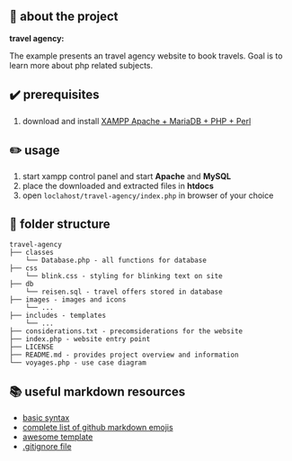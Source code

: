 ## :newspaper: about the project ##

**travel agency:**

The example presents an travel agency website to book travels. Goal is to learn more about php related subjects.

## :heavy_check_mark: prerequisites ##

1. download and install [XAMPP Apache + MariaDB + PHP + Perl](https://www.apachefriends.org/de/index.html)

## :pencil2: usage

1. start xampp control panel and start __Apache__ and __MySQL__
1. place the downloaded and extracted files in __htdocs__
1. open <code>loclahost/travel-agency/index.php</code> in browser of your choice

## :file_folder: folder structure ##

    travel-agency
    ├── classes
        └── Database.php - all functions for database  
    ├── css
        └── blink.css - styling for blinking text on site
    ├── db
        └── reisen.sql - travel offers stored in database
    ├── images - images and icons
        └── ...
    ├── includes - templates
        └── ...
    ├── considerations.txt - precomsiderations for the website
    ├── index.php - website entry point
    ├── LICENSE
    ├── README.md - provides project overview and information
    └── voyages.php - use case diagram

## :books: useful markdown resources ##

* [basic syntax](https://www.markdownguide.org/basic-syntax/)
* [complete list of github markdown emojis](https://dev.to/nikolab/complete-list-of-github-markdown-emoji-markup-5aia)
* [awesome template](https://github.com/ma-shamshiri/Human-Activity-Recognition/blob/main/README.md)
* [.gitignore file](https://git-scm.com/docs/gitignore)
